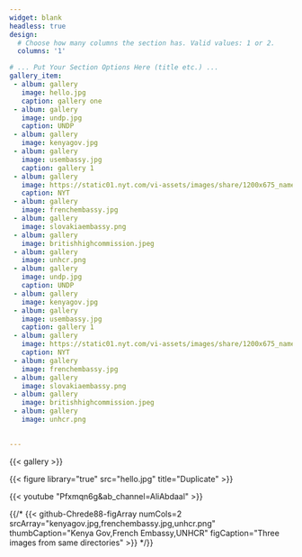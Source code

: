 ```yaml
---
widget: blank
headless: true
design:
  # Choose how many columns the section has. Valid values: 1 or 2.
  columns: '1'

# ... Put Your Section Options Here (title etc.) ...
gallery_item:
 - album: gallery
   image: hello.jpg
   caption: gallery one
 - album: gallery
   image: undp.jpg
   caption: UNDP
 - album: gallery
   image: kenyagov.jpg
 - album: gallery
   image: usembassy.jpg
   caption: gallery 1
 - album: gallery
   image: https://static01.nyt.com/vi-assets/images/share/1200x675_nameplate.png
   caption: NYT
 - album: gallery
   image: frenchembassy.jpg
 - album: gallery
   image: slovakiaembassy.png
 - album: gallery
   image: britishhighcommission.jpeg
 - album: gallery
   image: unhcr.png
 - album: gallery
   image: undp.jpg
   caption: UNDP
 - album: gallery
   image: kenyagov.jpg
 - album: gallery
   image: usembassy.jpg
   caption: gallery 1
 - album: gallery
   image: https://static01.nyt.com/vi-assets/images/share/1200x675_nameplate.png
   caption: NYT
 - album: gallery
   image: frenchembassy.jpg
 - album: gallery
   image: slovakiaembassy.png
 - album: gallery
   image: britishhighcommission.jpeg
 - album: gallery
   image: unhcr.png

   
---
```

{{< gallery >}}
  
{{< figure library="true" src="hello.jpg" title="Duplicate" >}}

{{< youtube "Pfxmqn6g&ab_channel=AliAbdaal" >}}

{{/*  {{< github-Chrede88-figArray numCols=2 srcArray="kenyagov.jpg,frenchembassy.jpg,unhcr.png" thumbCaption="Kenya Gov,French Embassy,UNHCR" figCaption="Three images from same directories" >}} */}}

